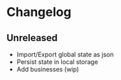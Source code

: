 # Changelog

## Unreleased

- Import/Export global state as json
- Persist state in local storage
- Add businesses (wip)
